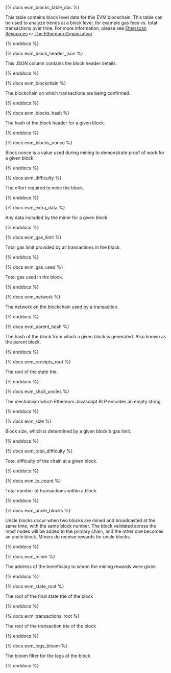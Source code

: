 {% docs evm_blocks_table_doc %}

This table contains block level data for this EVM blockchain. This table can be used to analyze trends at a block level, for example gas fees vs. total transactions over time. For more information, please see [Etherscan Resources](https://etherscan.io/directory/Learning_Resources/Ethereum) or [The Ethereum Organization](https://ethereum.org/en/developers/docs/blocks/)

{% enddocs %}


{% docs evm_block_header_json %}

This JSON column contains the block header details.

{% enddocs %}


{% docs evm_blockchain %}

The blockchain on which transactions are being confirmed.

{% enddocs %}


{% docs evm_blocks_hash %}

The hash of the block header for a given block.

{% enddocs %}


{% docs evm_blocks_nonce %}

Block nonce is a value used during mining to demonstrate proof of work for a given block.

{% enddocs %}


{% docs evm_difficulty %}

The effort required to mine the block.

{% enddocs %}


{% docs evm_extra_data %}

Any data included by the miner for a given block.

{% enddocs %}


{% docs evm_gas_limit %}

Total gas limit provided by all transactions in the block.

{% enddocs %}


{% docs evm_gas_used %}

Total gas used in the block.

{% enddocs %}

{% docs evm_network %}

The network on the blockchain used by a transaction.

{% enddocs %}


{% docs evm_parent_hash %}

The hash of the block from which a given block is generated. Also known as the parent block.

{% enddocs %}


{% docs evm_receipts_root %}

The root of the state trie.

{% enddocs %}


{% docs evm_sha3_uncles %}

The mechanism which Ethereum Javascript RLP encodes an empty string.

{% enddocs %}


{% docs evm_size %}

Block size, which is determined by a given block's gas limit.

{% enddocs %}


{% docs evm_total_difficulty %}

Total difficulty of the chain at a given block.

{% enddocs %}


{% docs evm_tx_count %}

Total number of transactions within a block.

{% enddocs %}


{% docs evm_uncle_blocks %}

Uncle blocks occur when two blocks are mined and broadcasted at the same time, with the same block number. The block validated across the most nodes will be added to the primary chain, and the other one becomes an uncle block. Miners do receive rewards for uncle blocks.

{% enddocs %}

{% docs evm_miner %}

The address of the beneficiary to whom the mining rewards were given

{% enddocs %}

{% docs evm_state_root %}

The root of the final state trie of the block

{% enddocs %}

{% docs evm_transactions_root %}

The root of the transaction trie of the block

{% enddocs %}

{% docs evm_logs_bloom %}

The bloom filter for the logs of the block.

{% enddocs %}

